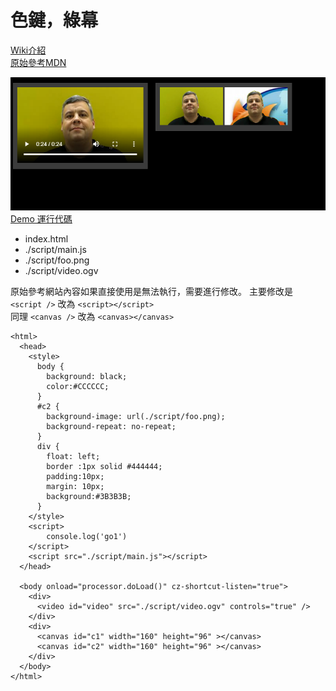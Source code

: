 # 色鍵，綠幕

[Wiki介紹](https://zh.wikipedia.org/wiki/%E8%89%B2%E9%94%AE)  
[原始參考MDN](https://developer.mozilla.org/zh-CN/docs/Web/API/Canvas_API/Manipulating_video_using_canvas)


![demo](readme/demo.png)  
[Demo 運行代碼](https://xhihha1.github.io/webChromaKey/)

- index.html  
- ./script/main.js  
- ./script/foo.png  
- ./script/video.ogv  

原始參考網站內容如果直接使用是無法執行，需要進行修改。
主要修改是 `<script />` 改為 `<script></script>`  
同理 `<canvas />` 改為 `<canvas></canvas>`

	<html>
	  <head>
		<style>
		  body {
			background: black;
			color:#CCCCCC; 
		  }
		  #c2 {
			background-image: url(./script/foo.png);
			background-repeat: no-repeat;
		  }
		  div {
			float: left;
			border :1px solid #444444;
			padding:10px;
			margin: 10px;
			background:#3B3B3B;
		  }
		</style>
		<script>
			console.log('go1')
		</script>
		<script src="./script/main.js"></script>
	  </head>

	  <body onload="processor.doLoad()" cz-shortcut-listen="true">
		<div>
		  <video id="video" src="./script/video.ogv" controls="true" />
		</div>
		<div>
		  <canvas id="c1" width="160" height="96" ></canvas>
		  <canvas id="c2" width="160" height="96" ></canvas>
		</div>
	  </body>
	</html>
